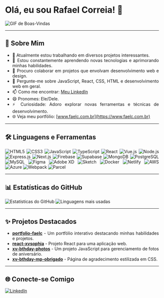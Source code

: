 # Olá, eu sou Rafael Correia! 👋

![GIF de Boas-Vindas](https://media.tenor.com/YUzRkMOL-3EAAAAM/programming-computer-frog.gif)
<div style="text-align: justify;">

  ---

  ## 🚀 Sobre Mim

  - 🔭 Atualmente estou trabalhando em diversos projetos interessantes.
  - 🌱 Estou constantemente aprendendo novas tecnologias e aprimorando minhas habilidades.
  - 👯 Procuro colaborar em projetos que envolvam desenvolvimento web e design.
  - 💬 Pergunte-me sobre JavaScript, React, CSS, HTML e desenvolvimento web em geral.
  - 📫 Como me encontrar: [Meu LinkedIn](https://www.linkedin.com/in/rafcsilva/)
  - 😄 Pronomes: Ele/Dele.
  - ⚡ Curiosidade: Adoro explorar novas ferramentas e técnicas de desenvolvimento.
  - 🌐 Veja meu portfólio: [www.faelc.com.br](https://www.faelc.com.br)

  ---

  ## 🛠️ Linguagens e Ferramentas

  ![HTML5](https://img.shields.io/badge/HTML5-000?style=for-the-badge&logo=html5&logoColor=E34F26)
  ![CSS3](https://img.shields.io/badge/CSS3-000?style=for-the-badge&logo=css3&logoColor=1572B6)
  ![JavaScript](https://img.shields.io/badge/JavaScript-000?style=for-the-badge&logo=javascript&logoColor=F7DF1E)
  ![TypeScript](https://img.shields.io/badge/TypeScript-000?style=for-the-badge&logo=typescript&logoColor=3178C6)
  ![React](https://img.shields.io/badge/React-000?style=for-the-badge&logo=react&logoColor=61DAFB)
  ![Vue.js](https://img.shields.io/badge/Vue.js-000?style=for-the-badge&logo=vue.js&logoColor=4FC08D)
  ![Node.js](https://img.shields.io/badge/Node.js-000?style=for-the-badge&logo=node.js&logoColor=339933)
  ![Express.js](https://img.shields.io/badge/Express.js-000?style=for-the-badge&logo=express&logoColor=FFFFFF)
  ![Next.js](https://img.shields.io/badge/Next.js-000?style=for-the-badge&logo=next.js&logoColor=FFFFFF)
  ![Firebase](https://img.shields.io/badge/Firebase-000?style=for-the-badge&logo=firebase&logoColor=FFCA28)
  ![Supabase](https://img.shields.io/badge/Supabase-000?style=for-the-badge&logo=supabase&logoColor=3ECF8E)
  ![MongoDB](https://img.shields.io/badge/MongoDB-000?style=for-the-badge&logo=mongodb&logoColor=47A248)
  ![PostgreSQL](https://img.shields.io/badge/PostgreSQL-000?style=for-the-badge&logo=postgresql&logoColor=336791)
  ![MySQL](https://img.shields.io/badge/MySQL-000?style=for-the-badge&logo=mysql&logoColor=4479A1)
  ![Figma](https://img.shields.io/badge/Figma-000?style=for-the-badge&logo=figma&logoColor=F24E1E)
  ![Adobe XD](https://img.shields.io/badge/Adobe%20XD-000?style=for-the-badge&logo=adobe%20xd&logoColor=FF61F6)
  ![Sketch](https://img.shields.io/badge/Sketch-000?style=for-the-badge&logo=sketch&logoColor=F7B500)
  ![Docker](https://img.shields.io/badge/Docker-000?style=for-the-badge&logo=docker&logoColor=2496ED)
  ![Netlify](https://img.shields.io/badge/Netlify-000?style=for-the-badge&logo=netlify&logoColor=00C7B7)
  ![AWS](https://img.shields.io/badge/AWS-000?style=for-the-badge&logo=amazon-aws&logoColor=FF9900)
  ![Azure](https://img.shields.io/badge/Azure-000?style=for-the-badge&logo=microsoft-azure&logoColor=0078D4)
  ![Webpack](https://img.shields.io/badge/Webpack-000?style=for-the-badge&logo=webpack&logoColor=8DD6F9)
  ![Parcel](https://img.shields.io/badge/Parcel-000?style=for-the-badge&logo=parcel&logoColor=FFB830)

  ---

  ## 📊 Estatísticas do GitHub

  ![Estatísticas do GitHub](https://github-readme-stats.vercel.app/api?username=rafcsx&show_icons=true&theme=radical)
  ![Linguagens mais usadas](https://github-readme-stats.vercel.app/api/top-langs/?username=rafcsx&layout=compact&theme=radical)

  ---

  ## ✨ Projetos Destacados

  - **[portfolio-faelc](https://github.com/rafcsx/portfolio-faelc)** - Um portfólio interativo destacando minhas habilidades e projetos.
  - **[react-xvsophia](https://github.com/rafcsx/react-xvsophia)** - Projeto React para uma aplicação web.
  - **[xv-bthday-photos](https://github.com/rafcsx/xv-bthday-photos)** - Um projeto JavaScript para gerenciamento de fotos de aniversário.
  - **[xv-bthday-mp-obrigado](https://github.com/rafcsx/xv-bthday-mp-obrigado)** - Página de agradecimento estilizada em CSS.

  ---

  ## 🌐 Conecte-se Comigo

  [![LinkedIn](https://img.shields.io/badge/LinkedIn-000?style=for-the-badge&logo=linkedin&logoColor=0E76A8)](https://www.linkedin.com/in/rafcsilva/)
</div>
